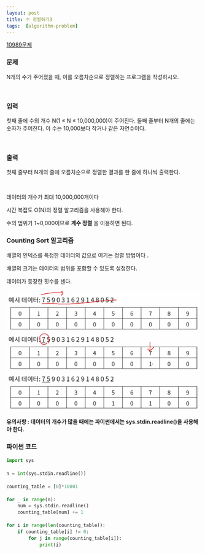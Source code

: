 ```yaml
---
layout: post
title: 수 정렬하기3
tags:  [algorithm-problem]
---
```


[10989문제](https://www.acmicpc.net/problem/10989)

### 문제
N개의 수가 주어졌을 때, 이를 오름차순으로 정렬하는 프로그램을 작성하시오.

&nbsp;

### 입력
첫째 줄에 수의 개수 N(1 ≤ N ≤ 10,000,000)이 주어진다. 둘째 줄부터 N개의 줄에는 숫자가 주어진다. 이 수는 10,000보다 작거나 같은 자연수이다.

&nbsp;

### 출력
첫째 줄부터 N개의 줄에 오름차순으로 정렬한 결과를 한 줄에 하나씩 출력한다.

&nbsp;

데이터의 개수가 최대 10,000,000개이다

시간 복잡도 O(N)의 정렬 알고리즘을 사용해야 한다.

수의 범위가 1~0,000이므로 **계수 정렬** 을 이용하면 된다.

### Counting Sort 알고리즘

배열의 인덱스를 특정한 데이터의 값으로 여기는 정렬 방법이다 .

배열의 크기는 데이터의 범위를 포함할 수 있도록 설정한다.

데이터가 등장한 횟수를 센다.

![Alt text](/public/post/2020_01_08_sort_3/example.PNG)

**유의사항 : 데이터의 개수가 많을 때에는 파이썬에서는 sys.stdin.readline()을 사용해야 한다.**

### 파이썬 코드
~~~python
import sys

n = int(sys.stdin.readline())

counting_table = [0]*10001

for _ in range(n):
    num = sys.stdin.readline()
    counting_table[num] += 1

for i in range(len(counting_table)):
    if counting_table[i] != 0:
        for j in range(counting_table[i]):
            print(i)
~~~
